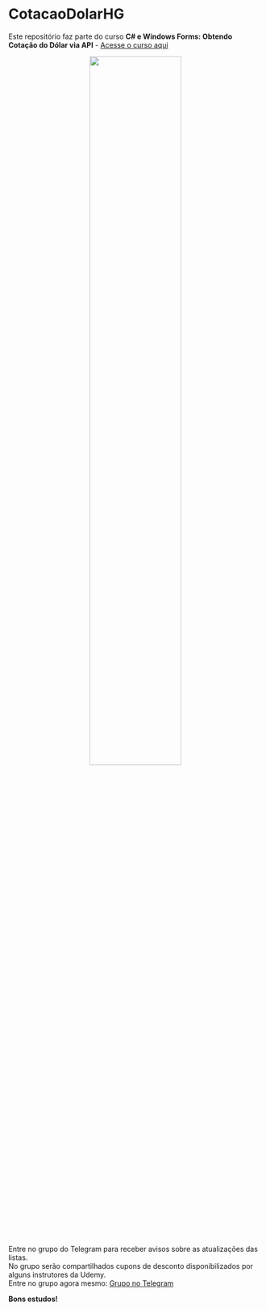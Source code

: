 # CotacaoDolarHG
 
Este repositório faz parte do curso **C# e Windows Forms: Obtendo Cotação do Dólar via API** - [Acesse o curso aqui](https://www.udemy.com/course/c-e-windows-forms-obtendo-cotacao-do-dolar-via-api/)

<p align="center">
    <img width="60%" src="https://img-a.udemycdn.com/course/480x270/3912080_1e11.jpg"> 
</p>

Entre no grupo do Telegram para receber avisos sobre as atualizações das listas.  
No grupo serão compartilhados cupons de desconto disponibilizados por alguns instrutores da Udemy.  
Entre no grupo agora mesmo: [Grupo no Telegram](https://t.me/DicasCursosUdemy)

**Bons estudos!**
